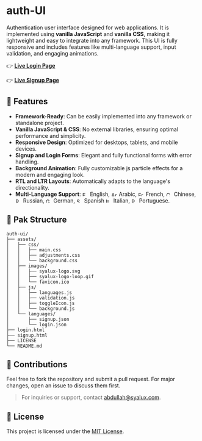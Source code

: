 # auth-UI

Authentication user interface designed for web applications. It is implemented using **vanilla JavaScript** and **vanilla CSS**, making it lightweight and easy to integrate into any framework. This UI is fully responsive and includes features like multi-language support, input validation, and engaging animations.

👉 **[Live Login Page](https://demo.syalux.com/auth-ui/login.html)**

👉 **[Live Signup Page](https://demo.syalux.com/auth-ui/signup.html)**

## 🌟 Features

- **Framework-Ready**: Can be easily implemented into any framework or standalone project.  
- **Vanilla JavaScript & CSS**: No external libraries, ensuring optimal performance and simplicity.  
- **Responsive Design**: Optimized for desktops, tablets, and mobile devices.  
- **Signup and Login Forms**: Elegant and fully functional forms with error handling.  
- **Background Animation**: Fully customizable js particle effects for a modern and engaging look. 
- **RTL and LTR Layouts**: Automatically adapts to the language's directionality.
- **Multi-Language Support**: <img src="https://flagcdn.com/w40/gb.png" alt="English" width="16" height="11"> English, <img src="https://flagcdn.com/w40/ae.png" alt="Arabic" width="16" height="11"> Arabic, <img src="https://flagcdn.com/w40/fr.png" alt="French" width="16" height="11"> French, <img src="https://flagcdn.com/w40/cn.png" alt="Chinese" width="16" height="11"> Chinese, <img src="https://flagcdn.com/w40/ru.png" alt="Russian" width="16" height="11"> Russian, <img src="https://flagcdn.com/w40/de.png" alt="German" width="16" height="11"> German, <img src="https://flagcdn.com/w40/es.png" alt="Spanish" width="16" height="11"> Spanish <img src="https://flagcdn.com/w40/it.png" alt="Italian" width="16" height="11"> Italian, <img src="https://flagcdn.com/w40/pt.png" alt="Portuguese" width="16" height="11"> Portuguese.

## 📂 Pak Structure

```plaintext
auth-ui/
├── assets/
│   ├── css/            
│   │   ├── main.css
│   │   ├── adjustments.css
│   │   └── background.css
│   ├── images/           
│   │   ├── syalux-logo.svg
│   │   ├── syalux-logo-loop.gif
│   │   └── favicon.ico
│   ├── js/              
│   │   ├── languages.js
│   │   ├── validation.js
│   │   ├── toggleIcon.js
│   │   └── background.js
│   └── languages/       
│       ├── signup.json
│       └── login.json
├── login.html      
├── signup.html
├── LICENSE       
└── README.md               
```

## 🤝 Contributions

Feel free to fork the repository and submit a pull request. For major changes, open an issue to discuss them first.

> For inquiries or support, contact [abdullah@syalux.com](mailto:abdullah@syalux.com).  

## 📜 License

This project is licensed under the [MIT License](LICENSE).  

